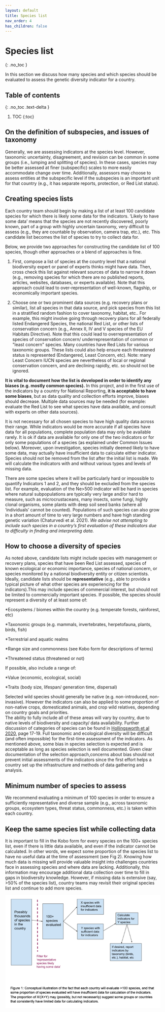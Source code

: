 ```yaml
---
layout: default
title: Species list
nav_order: 4
has_children: false
---
```


# Species list
{: .no_toc }

In this section we discuss how many species and which species should be evaluated to assess the genetic diversity indicator for a country.


## Table of contents
{: .no_toc .text-delta }

1. TOC
{:toc}

## On the definition of subspecies, and issues of taxonomy

Generally, we are assessing indicators at the species level. However, taxonomic uncertainty, disagreement, and revision can be common in some groups (i.e., lumping and splitting of species). In these cases, species may be better assessed at finer (subspecific) scales to more easily accommodate change over time. Additionally, assessors may choose to assess entities at the subspecific level if the subspecies is an important unit for that country (e.g., it has separate reports, protection, or Red List status).

## Creating species lists 

Each country team should begin by making a list of at least 100 candidate species for which there is likely some data for the indicators. ‘Likely to have some data’ means that the species are not recently discovered, poorly known, part of a group with highly uncertain taxonomy, very difficult to assess (e.g., they are countable by observation, camera trap, etc.), etc. This candidate list becomes the list of species to try to collect data for. 

Below, we provide two approaches for constructing the candidate list of 100 species, though other approaches or a blend of approaches is fine.  

1. First, compose a list of species at the country level that a national biodiversity expert or panel of experts thinks might have data. Then, cross check this list against relevant sources of data to narrow it down (e.g., removing species for which there are no published reports, articles, websites, databases, or experts available). Note that this approach could lead to over-representation of well-known, flagship, or economically important species.  
 
2. Choose one or two prominent data sources (e.g. recovery plans or similar), list all species in that data source, and pick species from this list in a stratified random fashion to cover taxonomy, habitat, etc.. For example, this might involve going through recovery plans for all federally listed Endangered Species, the national Red List, or other lists of conservation concern (e.g., Annex II, IV and V species of the EU Habitats Directive). Note that this could lead to overrepresentation of species of conservation concern/ underrepresentation of common or "least concern" species. Many countries have Red Lists for various taxonomic groups.  These lists could also help ensure each threatened status is represented (Endangered, Least Concern, etc).  Note: many Least Concern IUCN species are nevertheless of local or regional conservation concern, and are declining rapidly, etc. so should not be ignored.


**It is vital to document how the list is developed in order to identify any biases (e.g. mostly common species).** In this project, and in the first use of the indicators by a country for National Reporting, **it is acceptable to have some biases**, but as data quality and collection efforts improve, biases should decrease. Multiple data sources may be needed (for example: evaluate the Red List to see what species have data available, and consult with experts on other data sources).

It is not necessary for all chosen species to have high quality data across their range. While indicators would be more accurate if all species have data for all populations, complete population data may only be available rarely. It is ok if data are available for only one of the two indicators or for only some populations of a species (as explained under Common Issues below). Moreover, upon investigation, species initially deemed likely to have some data, may actually have insufficient data to calculate either indicator. Species should not be removed from the list after the initial list is made. We will calculate the indicators with and without various types and levels of missing data.

There are some species where it will be particularly hard or impossible to quantify Indicators 1 and 2, and they should be excluded from the species list. For example, evaluation of the Ne>500 indicator will be hard in species where natural subpopulations are typically very large and/or hard to measure, such as microcrustaceans, many insects, some fungi, highly clonal organisms, some plants with deep soil seed banks (where all ‘individuals’ cannot be counted).   Populations of such species can also grow in a short amount of time to very large numbers and have high standing genetic variation (Chaturvedi et al. 2021).  _We advise not attempting to include such species in a country’s first evaluation of these indicators due to difficulty in finding and interpreting data._


## How to choose a diversity of species

As noted above, candidate lists might include species with management or recovery plans, species that have been Red List assessed, species of known ecological or economic importance, species of national concern, or species monitored by a national biodiversity entity or citizen scientists. Ideally, candidate lists should be **representative** (e.g., able to provide a typical picture of what other species are experiencing for the indicators).This may include species of commercial interest, but should not be limited to commercially important species. If possible, the species should represent a diversity of at least some of: 

*Ecosystems / biomes within the country (e.g. temperate forests, rainforest, etc)

*Taxonomic groups (e.g. mammals, invertebrates, herpetofauna, plants, birds, fish)

*Terrestrial and aquatic realms

*Range size and commonness (see Kobo form for descriptions of terms)

*Threatened status (threatened or not)

If possible, also include a range of:

*Value (economic, ecological, social) 

*Traits (body size, lifespan/ generation time, dispersal)

Selected wild species should generally be native (e.g. non-introduced, non-invasive). However the indicators can also be applied to some proportion of non-native crops, domesticated animals, and crop wild relatives, depending on country goals and priorities.  
The ability to fully include all of these areas will vary by country, due to native levels of biodiversity and capacity/ data availability. Further discussion of categories of species can be found in [Hollingsworth et al 2020](https://nora.nerc.ac.uk/id/eprint/526707/1/N526707CR.pdf), page 17-19. Full taxonomic and ecological diversity will be difficult (and often impossible) for the first-time assessment of the indicators. As mentioned above, some bias in species selection is expected and is acceptable as long as species selection is well documented. Given clear documentation of the selection approach,concerns about bias should not prevent initial assessments of the indicators since the first effort helps a country set up the infrastructure and methods of data gathering and analysis. 

## Minimum number of species to assess 

We recommend evaluating a minimum of 100 species in order to ensure a sufficiently representative and diverse sample (e.g., across taxonomic groups, ecosystem types, threat status, commonness, etc.) is taken within each country.
 
## Keep the same species list while collecting data 

It is important to fill in the Kobo form for every species on the 100+ species list, even if there is little data available, and even if the indicator cannot be calculated. In other words, we expect some proportion of the species list to have no useful data at the time of assessment (see Fig 2). Knowing how much data is missing will provide valuable insight into challenges countries face in assessing species and where data are lacking. Additionally, this information may encourage additional data collection over time to fill in gaps in biodiversity knowledge. However, if missing data is extensive (say, >50% of the species list), country teams may revisit their original species list and continue to add more species. 

![](Species_list_Fig1.png)


